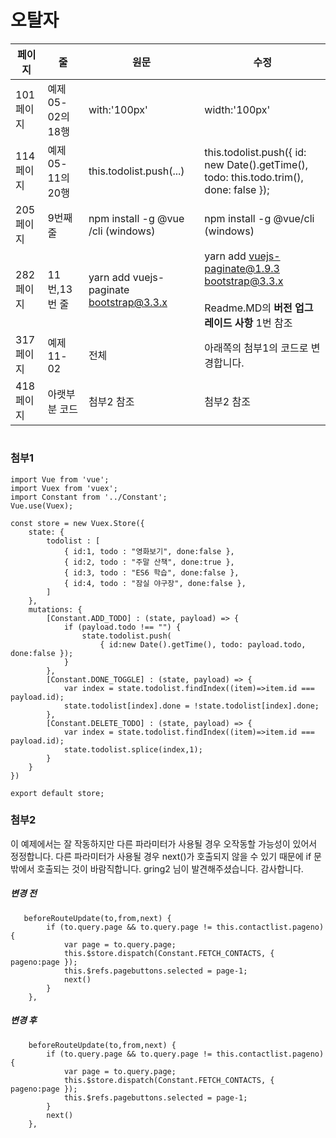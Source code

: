 # 오탈자
페이지 | 줄 | 원문 | 수정
--- | --- | --- | ---
101페이지| 예제 05-02의 18행 | with:'100px'  | width:'100px'
114페이지| 예제 05-11의 20행 | this.todolist.push(...)  | this.todolist.push({ id: new Date().getTime(), todo: this.todo.trim(), done: false });
205페이지| 9번째 줄 | npm install -g @vue /cli (windows)  | npm install -g @vue/cli (windows)
282페이지| 11번,13번 줄 | yarn add vuejs-paginate bootstrap@3.3.x  | yarn add vuejs-paginate@1.9.3 bootstrap@3.3.x<br/><br/>Readme.MD의 **버전 업그레이드 사항** 1번 참조
317페이지 | 예제 11-02 | 전체 | 아래쪽의 첨부1의 코드로 변경합니다.
418페이지 | 아랫부분 코드 | 첨부2 참조 | 첨부2 참조

#
### 첨부1
~~~
import Vue from 'vue';
import Vuex from 'vuex';
import Constant from '../Constant';
Vue.use(Vuex);

const store = new Vuex.Store({
    state: {
        todolist : [
            { id:1, todo : "영화보기", done:false },
            { id:2, todo : "주말 산책", done:true },
            { id:3, todo : "ES6 학습", done:false },
            { id:4, todo : "잠실 야구장", done:false },
        ]
    },
    mutations: {
        [Constant.ADD_TODO] : (state, payload) => {
            if (payload.todo !== "") {
                state.todolist.push(
                    { id:new Date().getTime(), todo: payload.todo, done:false });
            }
        },
        [Constant.DONE_TOGGLE] : (state, payload) => {
            var index = state.todolist.findIndex((item)=>item.id === payload.id);
            state.todolist[index].done = !state.todolist[index].done;
        },
        [Constant.DELETE_TODO] : (state, payload) => {
            var index = state.todolist.findIndex((item)=>item.id === payload.id);
            state.todolist.splice(index,1);
        }
    }
})

export default store;
~~~

### 첨부2
이 예제에서는 잘 작동하지만 다른 파라미터가 사용될 경우 오작동할 가능성이 있어서 정정합니다. 다른 파라미터가 사용될 경우 next()가 호출되지 않을 수 있기 때문에 if 문 밖에서 호출되는 것이 바람직합니다. gring2 님이 발견해주셨습니다. 감사합니다.

##### 변경 전
~~~
   beforeRouteUpdate(to,from,next) {
        if (to.query.page && to.query.page != this.contactlist.pageno) {
            var page = to.query.page;
            this.$store.dispatch(Constant.FETCH_CONTACTS, { pageno:page });
            this.$refs.pagebuttons.selected = page-1;
            next()
        }
    },
~~~

##### 변경 후
~~~
    beforeRouteUpdate(to,from,next) {
        if (to.query.page && to.query.page != this.contactlist.pageno) {
            var page = to.query.page;
            this.$store.dispatch(Constant.FETCH_CONTACTS, { pageno:page });
            this.$refs.pagebuttons.selected = page-1;
        }
        next()
    },
~~~
